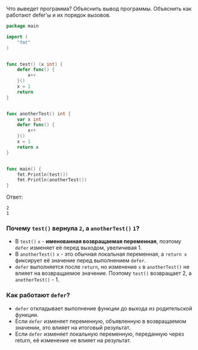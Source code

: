 Что выведет программа? Объяснить вывод программы. Объяснить как работают defer’ы и их порядок вызовов.

```go
package main

import (
	"fmt"
)


func test() (x int) {
	defer func() {
		x++
	}()
	x = 1
	return
}


func anotherTest() int {
	var x int
	defer func() {
		x++
	}()
	x = 1
	return x
}


func main() {
	fmt.Println(test())
	fmt.Println(anotherTest())
}
```

Ответ:
```
2
1
```
### Почему `test()` вернула `2`, а `anotherTest()` `1`?
- В `test()` `x` - **именованная возвращаемая переменная**, поэтому `defer` изменяет её перед выходом, увеличивая 1.
- В `anotherTest()` `x` - это обычная локальная переменная, а `return x` фиксирует её значение перед выполнением `defer`.
- `defer` выполняется после `return`, но изменение `x` в `anotherTest()` не влияет на возвращаемое значение.
Поэтому `test()` возвращает 2, а `anotherTest()` - 1.


### Как работают `defer`?
- `defer` откладывает выполнение функции до выхода из родительской функции.
- Если `defer` изменяет переменную, объявленную в возвращаемом значении, это влияет на итоговый результат.
- Если `defer` изменяет локальную переменную, переданную через return, её изменение не влияет на результат.

